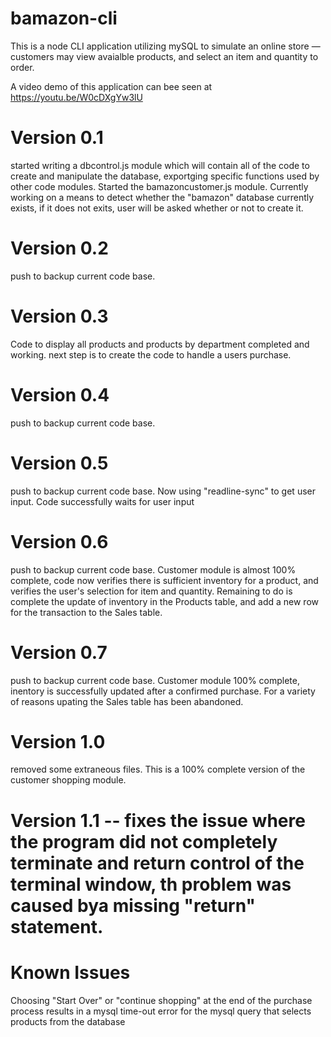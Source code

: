 # bamazon-cli
This is a node CLI application utilizing mySQL to simulate an online store &mdash; customers may view avaialble products, and select an item and quantity to order.

A video demo of this application can bee seen at https://youtu.be/W0cDXgYw3lU

# Version 0.1
started writing a dbcontrol.js module which will contain all of the code to create and manipulate the database, exportging specific functions used by other code modules. Started the bamazoncustomer.js module. Currently working on a means to detect whether the "bamazon" database currently exists, if it does not exits, user will be asked whether or not to create it.
# Version 0.2
push to backup current code base.
# Version 0.3
Code to display all products and products by department completed and working. next step is to create the code to handle a users purchase.
# Version 0.4
push to backup current code base.
# Version 0.5
push to backup current code base. Now using "readline-sync" to get user input. Code successfully waits for user input
# Version 0.6
push to backup current code base. Customer module is almost 100% complete, code now verifies there is sufficient inventory for a product, and verifies the user's selection for item and quantity. Remaining to do is complete the update of inventory in the Products table, and add a new row for the transaction to the Sales table.
# Version 0.7
push to backup current code base. Customer module 100% complete, inentory is successfully updated after a confirmed purchase. For a variety of reasons upating the Sales table has been abandoned.
# Version 1.0 
removed some extraneous files. This is a 100% complete version of the customer shopping module.
# Version 1.1 -- fixes the issue where the program did not completely terminate and return control of the terminal window, th problem was caused bya missing "return" statement.

# Known Issues
Choosing "Start Over" or "continue shopping" at the end of the purchase process results in a mysql time-out error for the mysql query that selects products from the database
